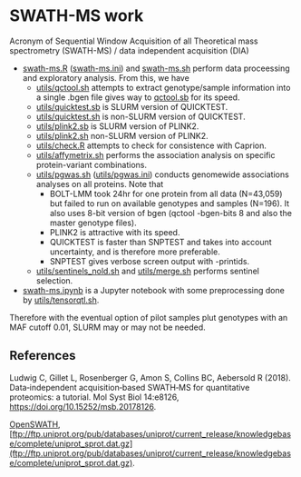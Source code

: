 # SWATH-MS work

Acronym of Sequential Window Acquisition of all Theoretical mass spectrometry (SWATH-MS) / data independent acquisition (DIA)

* [swath-ms.R](swath-ms.R) ([swath-ms.ini](swath-ms.ini)) and [swath-ms.sh](swath-ms.sh) perform data proceessing and exploratory analysis. From this, we have
  * [utils/qctool.sh](utils/qctool.sh) attempts to extract genotype/sample information into a single .bgen file gives way to [qctool.sb](utils/qctool.sb) for its speed.
  * [utils/quicktest.sb](utils/quicktest.sb) is SLURM version of QUICKTEST.
  * [utils/quicktest.sh](utils/quicktest.sh) is non-SLURM version of QUICKTEST.
  * [utils/plink2.sb](utils/plink2.sb) is SLURM version of PLINK2.
  * [utils/plink2.sh](utils/plink2.sh) non-SLURM version of PLINK2.
  * [utils/check.R](utils/check.R) attempts to check for consistence with Caprion.
  * [utils/affymetrix.sh](utils/affymetrix.sh) performs the association analysis on specific protein-variant combinations.
  * [utils/pgwas.sh](utils/pgwas.sh) ([utils/pgwas.ini](utils/pgwas.ini)) conducts genomewide associations analyses on all proteins. Note that
    * BOLT-LMM took 24hr for one protein from all data (N=43,059) but failed to run on available genotypes and samples (N=196). It also uses 8-bit version of bgen (qctool -bgen-bits 8 and also the master genotype files).
    * PLINK2 is attractive with its speed.
    * QUICKTEST is faster than SNPTEST and takes into account uncertainty, and is therefore more preferable.
    * SNPTEST gives verbose screen output with -printids.
  * [utils/sentinels_nold.sh](utils/sentinels_nold.sh) and [utils/merge.sh](utils/merge.sh) performs sentinel selection.
* [swath-ms.ipynb](swath-ms.ipynb) is a Jupyter notebook with some preprocessing done by [utils/tensorqtl.sh](utils/tensorqtl.sh).

Therefore with the eventual option of pilot samples plut genotypes with an MAF cutoff 0.01, SLURM may or may not be needed.

## References

Ludwig C, Gillet L, Rosenberger G, Amon S, Collins BC, Aebersold R (2018). Data‐independent acquisition‐based SWATH‐MS for quantitative proteomics: 
a tutorial. Mol Syst Biol 14:e8126, https://doi.org/10.15252/msb.20178126.

[OpenSWATH](http://openswath.org/en/latest/),
[ftp://ftp.uniprot.org/pub/databases/uniprot/current_release/knowledgebase/complete/uniprot_sprot.dat.gz](ftp://ftp.uniprot.org/pub/databases/uniprot/current_release/knowledgebase/complete/uniprot_sprot.dat.gz).
